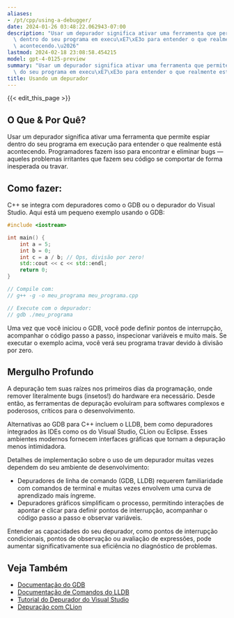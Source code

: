 ```yaml
---
aliases:
- /pt/cpp/using-a-debugger/
date: 2024-01-26 03:48:22.062943-07:00
description: "Usar um depurador significa ativar uma ferramenta que permite espiar\
  \ dentro do seu programa em execu\xE7\xE3o para entender o que realmente est\xE1\
  \ acontecendo.\u2026"
lastmod: 2024-02-18 23:08:58.454215
model: gpt-4-0125-preview
summary: "Usar um depurador significa ativar uma ferramenta que permite espiar dentro\
  \ do seu programa em execu\xE7\xE3o para entender o que realmente est\xE1 acontecendo.\u2026"
title: Usando um depurador
---
```


{{< edit_this_page >}}

## O Que & Por Quê?
Usar um depurador significa ativar uma ferramenta que permite espiar dentro do seu programa em execução para entender o que realmente está acontecendo. Programadores fazem isso para encontrar e eliminar bugs — aqueles problemas irritantes que fazem seu código se comportar de forma inesperada ou travar.

## Como fazer:
C++ se integra com depuradores como o GDB ou o depurador do Visual Studio. Aqui está um pequeno exemplo usando o GDB:

```C++
#include <iostream>

int main() {
    int a = 5;
    int b = 0;
    int c = a / b; // Ops, divisão por zero!
    std::cout << c << std::endl;
    return 0;
}

// Compile com:
// g++ -g -o meu_programa meu_programa.cpp

// Execute com o depurador:
// gdb ./meu_programa
```

Uma vez que você iniciou o GDB, você pode definir pontos de interrupção, acompanhar o código passo a passo, inspecionar variáveis e muito mais. Se executar o exemplo acima, você verá seu programa travar devido à divisão por zero.

## Mergulho Profundo

A depuração tem suas raízes nos primeiros dias da programação, onde remover literalmente bugs (insetos!) do hardware era necessário. Desde então, as ferramentas de depuração evoluíram para softwares complexos e poderosos, críticos para o desenvolvimento.

Alternativas ao GDB para C++ incluem o LLDB, bem como depuradores integrados às IDEs como os do Visual Studio, CLion ou Eclipse. Esses ambientes modernos fornecem interfaces gráficas que tornam a depuração menos intimidadora.

Detalhes de implementação sobre o uso de um depurador muitas vezes dependem do seu ambiente de desenvolvimento:

- Depuradores de linha de comando (GDB, LLDB) requerem familiaridade com comandos de terminal e muitas vezes envolvem uma curva de aprendizado mais íngreme.
- Depuradores gráficos simplificam o processo, permitindo interações de apontar e clicar para definir pontos de interrupção, acompanhar o código passo a passo e observar variáveis.

Entender as capacidades do seu depurador, como pontos de interrupção condicionais, pontos de observação ou avaliação de expressões, pode aumentar significativamente sua eficiência no diagnóstico de problemas.

## Veja Também
- [Documentação do GDB](https://www.gnu.org/software/gdb/documentation/)
- [Documentação de Comandos do LLDB](https://lldb.llvm.org/use/map.html)
- [Tutorial do Depurador do Visual Studio](https://docs.microsoft.com/pt-br/visualstudio/debugger/debugger-feature-tour)
- [Depuração com CLion](https://www.jetbrains.com/help/clion/debugging-code.html)

